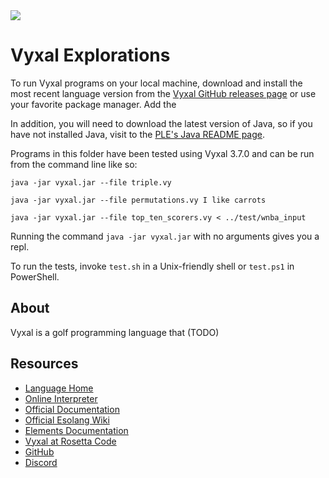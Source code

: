 <img src="https://raw.githubusercontent.com/rtoal/polyglot/master/docs/resources/vyxal-logo-64.png">

# Vyxal Explorations

To run Vyxal programs on your local machine, download and install the most recent language version from the [Vyxal GitHub releases page](https://github.com/Vyxal/Vyxal/releases) or use your favorite package manager. Add the 

In addition, you will need to download the latest version of Java, so if you have not installed Java, visit to the [PLE's Java README page](https://github.com/rtoal/ple/tree/main/java).

Programs in this folder have been tested using Vyxal 3.7.0 and can be run from the command line like so:

```
java -jar vyxal.jar --file triple.vy
```

```
java -jar vyxal.jar --file permutations.vy I like carrots
```

```
java -jar vyxal.jar --file top_ten_scorers.vy < ../test/wnba_input
```

Running the command `java -jar vyxal.jar` with no arguments gives you a repl.

To run the tests, invoke `test.sh` in a Unix-friendly shell or `test.ps1` in PowerShell.

## About

Vyxal is a golf programming language that (TODO)

## Resources

- [Language Home](https://vyxal.github.io/)
- [Online Interpreter](https://vyxal.github.io/latest.html#H4sIAAAAAAAACqtWSssvyk0sUbIy1lHKSE1MSS1SslJS0lFKzk9JhbDS8vNLYKJpOYnpxUpW0bE6Spl5BaUlUHZZalFxZn6ekpWSsZ65noFSLQAXTtVgVwAAAA)
- [Official Documentation](https://www.python.org/doc/)
- [Official Esolang Wiki](https://esolangs.org/wiki/Vyxal)
- [Elements Documentation](https://github.com/Vyxal/Vyxal/blob/version-3/documentation/table.md)
- [Vyxal at Rosetta Code](https://rosettacode.org/wiki/Category:Vyxal)
- [GitHub](https://github.com/Vyxal/Vyxal)
- [Discord](https://discord.gg/hER4Avd6fz)



